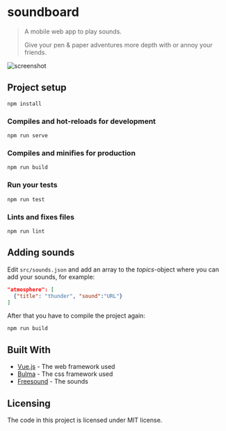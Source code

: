# soundboard

> A mobile web app to play sounds.
>
> Give your pen & paper adventures more depth with or annoy your friends.

![screenshot](screenshot.png)

## Project setup
```
npm install
```

### Compiles and hot-reloads for development
```
npm run serve
```

### Compiles and minifies for production
```
npm run build
```

### Run your tests
```
npm run test
```

### Lints and fixes files
```
npm run lint
```

## Adding sounds

Edit `src/sounds.json` and add an array to the _topics_-object where you can add your sounds, for example:

```json
"atmosphere": [
  {"title": "thunder", "sound":"URL"}
]
```

After that you have to compile the project again:

```
npm run build
```

## Built With

* [Vue.js](https://vuejs.org/) - The web framework used
* [Bulma](https://bulma.io/) - The css framework used
* [Freesound](https://freesound.org) - The sounds

## Licensing

The code in this project is licensed under MIT license.
